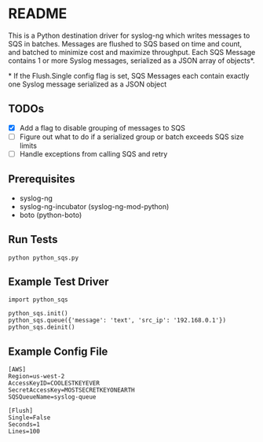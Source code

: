 # README

This is a Python destination driver for syslog-ng which writes messages to SQS in batches.  Messages are flushed to SQS based on time and count, and batched to minimize cost and maximize throughput.  Each SQS Message contains 1 or more Syslog messages, serialized as a JSON array of objects\*.

\* If the Flush.Single config flag is set, SQS Messages each contain exactly one Syslog message serialized as a JSON object

## TODOs

- [x] Add a flag to disable grouping of messages to SQS
- [ ] Figure out what to do if a serialized group or batch exceeds SQS size limits
- [ ] Handle exceptions from calling SQS and retry

## Prerequisites

* syslog-ng
* syslog-ng-incubator (syslog-ng-mod-python)
* boto (python-boto)

## Run Tests

`python python_sqs.py`

## Example Test Driver

```
import python_sqs

python_sqs.init()
python_sqs.queue({'message': 'text', 'src_ip': '192.168.0.1'})
python_sqs.deinit()
```

## Example Config File

```
[AWS]
Region=us-west-2
AccessKeyID=COOLESTKEYEVER
SecretAccessKey=MOSTSECRETKEYONEARTH
SQSQueueName=syslog-queue

[Flush]
Single=False
Seconds=1
Lines=100
```
